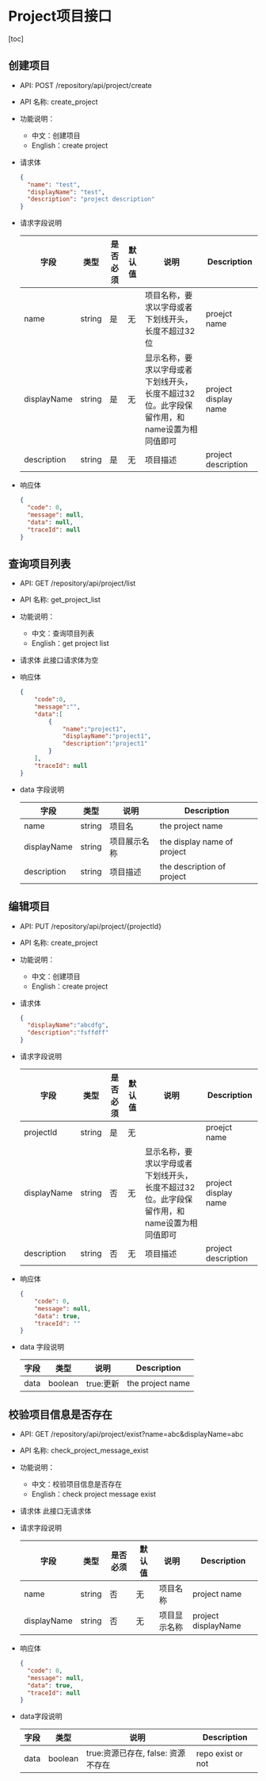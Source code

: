 # Project项目接口

[toc]

## 创建项目

- API: POST /repository/api/project/create
- API 名称: create_project
- 功能说明：
  - 中文：创建项目
  - English：create project
- 请求体

  ```json
  {
    "name": "test",
    "displayName": "test",
    "description": "project description"
  }
  ```

- 请求字段说明

  |字段|类型|是否必须|默认值|说明|Description|
  |---|---|---|---|---|---|
  |name|string|是|无|项目名称，要求以字母或者下划线开头，长度不超过32位|proejct name|
  |displayName|string|是|无|显示名称，要求以字母或者下划线开头，长度不超过32位。此字段保留作用，和name设置为相同值即可|project display name|
  |description|string|是|无|项目描述|project description|

- 响应体

  ```json
  {
    "code": 0,
    "message": null,
    "data": null,
    "traceId": null
  }
  ```

## 查询项目列表

- API: GET /repository/api/project/list
- API 名称: get_project_list
- 功能说明：
  - 中文：查询项目列表
  - English：get project list
- 请求体
  此接口请求体为空
- 响应体

  ``` json
  {
      "code":0,
      "message":"",
      "data":[
          {
              "name":"project1",
              "displayName":"project1",
              "description":"project1"
          }
      ],
      "traceId": null
  }
  ```

- data 字段说明

  | 字段|类型|说明|Description|
  |---|---|---|---|
  |name|string|项目名|the project name |
  |displayName|string|项目展示名称|the display name of project|
  |description|string|项目描述|the description of project|

## 编辑项目

- API: PUT /repository/api/project/{projectId}

- API 名称: create_project

- 功能说明：

  - 中文：创建项目
  - English：create project

- 请求体

  ```json
  {
    "displayName":"abcdfg",
    "description":"fsffdff"
  }
  ```

- 请求字段说明

  | 字段        | 类型   | 是否必须 | 默认值 | 说明                                                         | Description          |
  | ----------- | ------ | -------- | ------ | ------------------------------------------------------------ | -------------------- |
  | projectId   | string | 是       | 无     |                                                              | proejct name         |
  | displayName | string | 否       | 无     | 显示名称，要求以字母或者下划线开头，长度不超过32位。此字段保留作用，和name设置为相同值即可 | project display name |
  | description | string | 否       | 无     | 项目描述                                                     | project description  |

- 响应体

  ```json
  {
      "code": 0,
      "message": null,
      "data": true,
      "traceId": ""
  }
  ```

- data 字段说明

  | 字段 | 类型    | 说明      | Description      |
  | ---- | ------- | --------- | ---------------- |
  | data | boolean | true:更新 | the project name |



## 校验项目信息是否存在

- API: GET /repository/api/project/exist?name=abc&displayName=abc

- API 名称: check_project_message_exist

- 功能说明：

  - 中文：校验项目信息是否存在
  - English：check project message exist

- 请求体
  此接口无请求体

- 请求字段说明

  | 字段        | 类型   | 是否必须 | 默认值 | 说明         | Description         |
  | ----------- | ------ | -------- | ------ | ------------ | ------------------- |
  | name        | string | 否       | 无     | 项目名称     | project name        |
  | displayName | string | 否       | 无     | 项目显示名称 | project displayName |

- 响应体

  ```json
  {
    "code": 0,
    "message": null,
    "data": true,
    "traceId": null
  }
  ```

- data字段说明

  | 字段 | 类型    | 说明                               | Description       |
  | ---- | ------- | ---------------------------------- | ----------------- |
  | data | boolean | true:资源已存在, false: 资源不存在 | repo exist or not |

